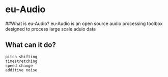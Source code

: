# eu-Audio
##What is eu-Audio?
eu-Audio is an open source audio processing toolbox designed to process large scale aduio data
## What can it do?
    pitch shifting
    timestretching
    speed change
    additive noise

